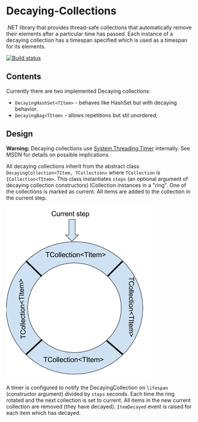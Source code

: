 # Decaying-Collections
.NET library that provides thread-safe collections that automatically remove their elements after a particular time has passed. Each instance of a decaying collection has a timespan specified which is used as a timespan for its elements.

[![Build status](https://ci.appveyor.com/api/projects/status/4cjeedb9kci21e3e?svg=true)](https://ci.appveyor.com/project/Boyko-Karadzhov/decaying-collections)

## Contents

Currently there are two implemented Decaying collections:
- `DecayingHashSet<TItem>` - behaves like HashSet but with decaying behavior.
- `DecayingBag<TItem>` - allows repetitions but stil unordered;

## Design

**Warning:** Decaying collections use [System.Threading.Timer](https://msdn.microsoft.com/en-us/library/system.threading.timer(v=vs.110).aspx) internally. See MSDN for details on possible implications.

All decaying collections inherit from the abstract class `DecayingCollection<TItem, TCollection>` where `TCollection` is `ICollection<TItem>`. This class instantiates `steps` (an optional argument of decaying collection constructors) ICollection instances in a "ring". One of the collections is marked as current. All items are added to the collection in the current step.

![Donut separated in four segments. One is marked as current.](./decaying-collection.png "Decaying collections internal design")

A timer is configured to notify the DecayingCollection on `lifespan` (constructor argument) divided by `steps` seconds. Each time the ring rotated and the next collection is set to current. All items in the new current collection are removed (they have decayed). `ItemDecayed` event is raised for each item which has decayed.